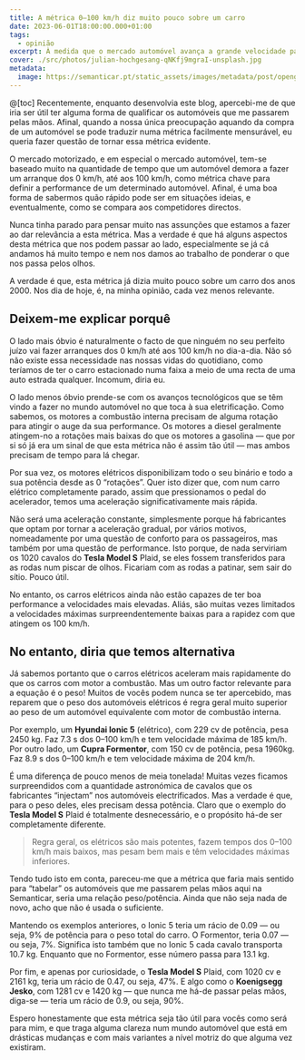 ```yaml
---
title: A métrica 0–100 km/h diz muito pouco sobre um carro
date: 2023-06-01T18:00:00.000+01:00
tags:
  - opinião
excerpt: À medida que o mercado automóvel avança a grande velocidade para uma nova realidade parcialmente ou completamente eletrificada, será que continua a fazer sentido basearmo-nos na métrica 0–100 km/h como forma de comparar comportamentos entre automóveis?
cover: ./src/photos/julian-hochgesang-qNKfj9mgraI-unsplash.jpg
metadata:
  image: https://semanticar.pt/static_assets/images/metadata/post/opengraph-metrica-0-100.jpg
---
```

@[toc]
Recentemente, enquanto desenvolvia este blog, apercebi-me de que iria ser útil ter alguma forma de qualificar os automóveis que me passarem pelas mãos. Afinal, quando a nossa única preocupação aquando da compra de um automóvel se pode traduzir numa métrica facilmente mensurável, eu queria fazer questão de tornar essa métrica evidente.

O mercado motorizado, e em especial o mercado automóvel, tem-se baseado muito na quantidade de tempo que um automóvel demora a fazer um arranque dos 0 km/h, até aos 100 km/h, como métrica chave para definir a performance de um determinado automóvel. Afinal, é uma boa forma de sabermos quão rápido pode ser em situações ideias, e eventualmente, como se compara aos competidores directos.

Nunca tinha parado para pensar muito nas assunções que estamos a fazer ao dar relevância a esta métrica. Mas a verdade é que há alguns aspectos desta métrica que nos podem passar ao lado, especialmente se já cá andamos há muito tempo e nem nos damos ao trabalho de ponderar o que nos passa pelos olhos.

A verdade é que, esta métrica já dizia muito pouco sobre um carro dos anos 2000. Nos dia de hoje, é, na minha opinião, cada vez menos relevante.

## Deixem-me explicar porquê

O lado mais óbvio é naturalmente o facto de que ninguém no seu perfeito juízo vai fazer arranques dos 0 km/h até aos 100 km/h no dia-a-dia. Não só não existe essa necessidade nas nossas vidas do quotidiano, como teríamos de ter o carro estacionado numa faixa a meio de uma recta de uma auto estrada qualquer. Incomum, diria eu.

O lado menos óbvio prende-se com os avanços tecnológicos que se têm vindo a fazer no mundo automóvel no que toca à sua eletrificação. Como sabemos, os motores a combustão interna precisam de alguma rotação para atingir o auge da sua performance. Os motores a diesel geralmente atingem-no a rotações mais baixas do que os motores a gasolina — que por si só já era um sinal de que esta métrica não é assim tão útil — mas ambos precisam de tempo para lá chegar.

Por sua vez, os motores elétricos disponibilizam todo o seu binário e todo a sua potência desde as 0 “rotações”. Quer isto dizer que, com num carro elétrico completamente parado, assim que pressionamos o pedal do acelerador, temos uma aceleração significativamente mais rápida.

Não será uma aceleração constante, simplesmente porque há fabricantes que optam por tornar a aceleração gradual, por vários motivos, nomeadamente por uma questão de conforto para os passageiros, mas também por uma questão de performance. Isto porque, de nada serviriam os 1020 cavalos do **Tesla Model S** Plaid, se eles fossem transferidos para as rodas num piscar de olhos. Ficariam com as rodas a patinar, sem sair do sítio. Pouco útil.

No entanto, os carros elétricos ainda não estão capazes de ter boa performance a velocidades mais elevadas. Aliás, são muitas vezes limitados a velocidades máximas surpreendentemente baixas para a rapidez com que atingem os 100 km/h.

## No entanto, diria que temos alternativa

Já sabemos portanto que o carros elétricos aceleram mais rapidamente do que os carros com motor a combustão. Mas um outro factor relevante para a equação é o peso! Muitos de vocês podem nunca se ter apercebido, mas reparem que o peso dos automóveis elétricos é regra geral muito superior ao peso de um automóvel equivalente com motor de combustão interna.

Por exemplo, um **Hyundai Ionic 5** (elétrico), com 229 cv de potência, pesa 2450 kg. Faz 7.3 s dos 0–100 km/h e tem velocidade máxima de 185 km/h.
Por outro lado, um **Cupra Formentor**, com 150 cv de potência, pesa 1960kg. Faz 8.9 s dos 0–100 km/h e tem velocidade máxima de 204 km/h.

É uma diferença de pouco menos de meia tonelada!
Muitas vezes ficamos surpreendidos com a quantidade astronómica de cavalos que os fabricantes “injectam” nos automóveis electrificados. Mas a verdade é que, para o peso deles, eles precisam dessa potência.
Claro que o exemplo do **Tesla Model S** Plaid é totalmente desnecessário, e o propósito há-de ser completamente diferente.

> Regra geral, os elétricos são mais potentes, fazem tempos dos 0–100 km/h mais baixos, mas pesam bem mais e têm velocidades máximas inferiores.

Tendo tudo isto em conta, pareceu-me que a métrica que faria mais sentido para “tabelar” os automóveis que me passarem pelas mãos aqui na Semanticar, seria uma relação peso/potência. Ainda que não seja nada de novo, acho que não é usada o suficiente.

Mantendo os exemplos anteriores, o Ionic 5 teria um rácio de 0.09 — ou seja, 9% de potência para o peso total do carro. O Formentor, teria 0.07 — ou seja, 7%. Significa isto também que no Ionic 5 cada cavalo transporta 10.7 kg. Enquanto que no Formentor, esse número passa para 13.1 kg.

Por fim, e apenas por curiosidade, o **Tesla Model S** Plaid, com 1020 cv e 2161 kg, teria um rácio de 0.47, ou seja, 47%. E algo como o **Koenigsegg Jesko**, com 1281 cv e 1420 kg — que nunca me há-de passar pelas mãos, diga-se — teria um rácio de 0.9, ou seja, 90%.

Espero honestamente que esta métrica seja tão útil para vocês como será para mim, e que traga alguma clareza num mundo automóvel que está em drásticas mudanças e com mais variantes a nível motriz do que alguma vez existiram.
